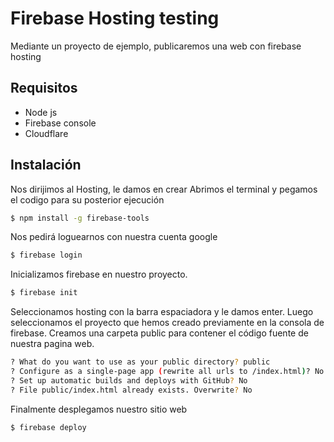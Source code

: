 # Firebase Hosting testing

Mediante un proyecto de ejemplo, publicaremos una web con firebase hosting

## Requisitos

- Node js
- Firebase console
- Cloudflare

## Instalación

Nos dirijimos al Hosting, le damos en crear
Abrimos el terminal y pegamos el codigo para su posterior ejecución

```sh
$ npm install -g firebase-tools
```
Nos pedirá loguearnos con nuestra cuenta google

```sh
$ firebase login
```

Inicializamos firebase en nuestro proyecto.

```sh
$ firebase init
```

Seleccionamos hosting con la barra espaciadora y le damos enter. Luego seleccionamos el proyecto que hemos creado previamente en la consola de firebase.
Creamos una carpeta public para contener el código fuente de nuestra pagina web.

```sh
? What do you want to use as your public directory? public
? Configure as a single-page app (rewrite all urls to /index.html)? No
? Set up automatic builds and deploys with GitHub? No
? File public/index.html already exists. Overwrite? No
```

Finalmente desplegamos nuestro sitio web

```sh
$ firebase deploy
```